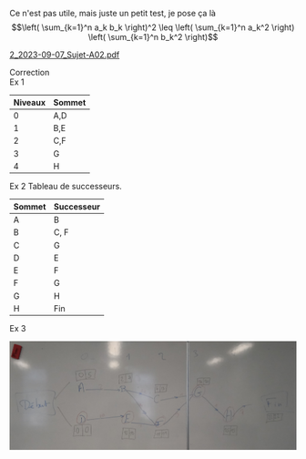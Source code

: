 Ce n'est pas utile, mais juste un petit test, je pose ça là
$$\left( \sum_{k=1}^n a_k b_k \right)^2 \leq \left( \sum_{k=1}^n a_k^2 \right) \left( \sum_{k=1}^n b_k^2 \right)$$

 [2_2023-09-07_Sujet-A02.pdf](2_2023-09-07_Sujet-A02.pdf) 

<summary>Correction</summary>
Ex 1 


| Niveaux | Sommet |
| ------- | ------ |
| 0       | A,D    |
| 1       | B,E    |
| 2       | C,F    |
| 3       | G      |
| 4       | H      |

Ex 2
Tableau de successeurs.

| Sommet | Successeur |
| ------ | ---------- |
| A      | B          |
| B      | C, F       |
| C      | G          |
| D      | E          | 
| E      | F          |
| F      | G          |
| G      | H          |
| H      | Fin        |


Ex 3

![Graph-mpm](1694799788633.jpg)